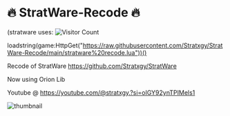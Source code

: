 # 🔥 StratWare-Recode 🔥

(stratware uses:
![Visitor Count](https://profile-counter.glitch.me/{Stratxgy}/count.svg)


loadstring(game:HttpGet("https://raw.githubusercontent.com/Stratxgy/StratWare-Recode/main/stratware%20recode.lua"))()


Recode of StratWare https://github.com/Stratxgy/StratWare

Now using Orion Lib


Youtube @ https://youtube.com/@stratxgy.?si=oIGY92ynTPIMels1

![thumbnail](https://github.com/Stratxgy/StratWare/assets/117533771/3b39fcda-4cbd-46ee-b749-69f6fc0ed5a4)























